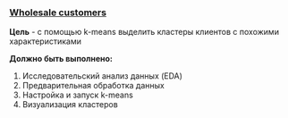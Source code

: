 ### [Wholesale customers](https://www.kaggle.com/datasets/binovi/wholesale-customers-data-set/data)

__Цель__ - с помощью k-means выделить кластеры клиентов с похожими характеристиками

__Должно быть выполнено:__
1) Исследовательский анализ данных (EDA)
2) Предварительная обработка данных
3) Настройка и запуск k-means
4) Визуализация кластеров
